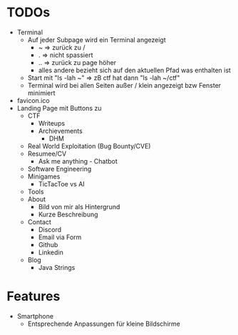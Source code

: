 # TODOs
- Terminal
    - Auf jeder Subpage wird ein Terminal angezeigt
        - ~ => zurück zu /
        - . => nicht spassiert
        - .. => zurück zu page höher
        - alles andere bezieht sich auf den aktuellen Pfad was enthalten ist
    - Start mit "ls -lah ~"
        => zB ctf hat dann "ls -lah ~/ctf"
    - Terminal wird bei allen Seiten außer / klein angezeigt bzw Fenster minimiert
- favicon.ico
- Landing Page mit Buttons zu
    - CTF
        - Writeups
        - Archievements
            - DHM
    - Real World Exploitation (Bug Bounty/CVE)
    - Resumee/CV
        - Ask me anything - Chatbot
    - Software Engineering
    - Minigames
        - TicTacToe vs AI
    - Tools
    - About
        - Bild von mir als Hintergrund
        - Kurze Beschreibung
    - Contact
        - Discord
        - Email via Form
        - Github
        - Linkedin
    - Blog
        - Java Strings

# Features
- Smartphone
    - Entsprechende Anpassungen für kleine Bildschirme
